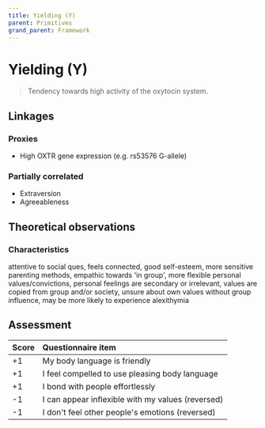 ```yaml
---
title: Yielding (Y)
parent: Primitives
grand_parent: Framework
---
```


# Yielding (Y)

>Tendency towards high activity of the oxytocin system.

## Linkages

### Proxies

* High OXTR gene expression (e.g. rs53576 G-allele)

### Partially correlated

* Extraversion
* Agreeableness

## Theoretical observations

### Characteristics

attentive to social ques, feels connected, good self-esteem, more sensitive parenting methods, empathic towards 'in group', more flexible personal values/convictions, personal feelings are secondary or irrelevant, values are copied from group and/or society, unsure about own values without group influence, may be more likely to experience alexithymia

## Assessment

| Score | Questionnaire item |
| :-----| :--------- |
| +1    | My body language is friendly | 
| +1    | I feel compelled to use pleasing body language | 
| +1    | I bond with people effortlessly |
| -1    | I can appear inflexible with my values (reversed) |
| -1    | I don't feel other people's emotions (reversed) |